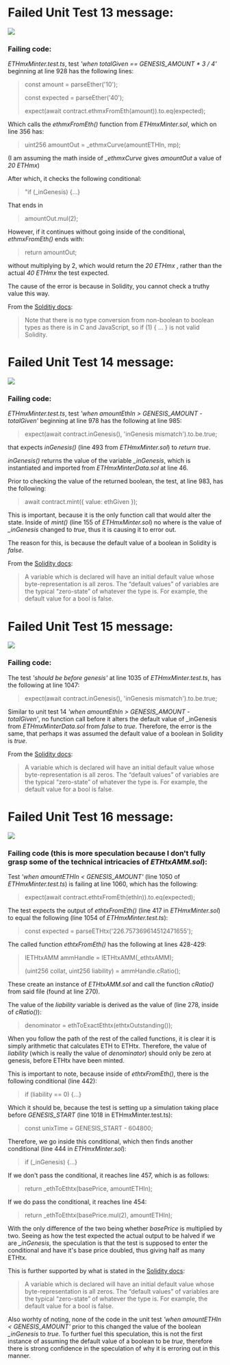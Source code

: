 # Failed Unit Test 13 message:

![](./images/failed_unit_test_13.png)

### Failing code:

*ETHmxMinter.test.ts*, test *'when totalGiven == GENESIS_AMOUNT * 3 / 4'* beginning at line 928 has the following lines:

> const amount = parseEther('10');
>
> const expected = parseEther('40');
>
> expect(await contract.ethmxFromEth(amount)).to.eq(expected);

Which calls the *ethmxFromEth()* function from *ETHmxMinter.sol*, which on line 356 has:

>uint256 amountOut = _ethmxCurve(amountETHIn, mp);

(I am assuming the math inside of *_ethmxCurve* gives *amountOut* a value of *20 ETHmx*)

After which, it checks the following conditional:

> "if (_inGenesis) {...}

That ends in

>amountOut.mul(2);

However, if it continues without going inside of the conditional, *ethmxFromEth()* ends with:

> return amountOut;

without multiplying by 2, which would return the *20 ETHmx* , rather than the actual *40 ETHmx* the test expected.

The cause of the error is because in Solidity, you cannot check a truthy value this way.

From the [Solditiy docs](https://docs.soliditylang.org/en/latest/control-structures.html):

>Note that there is no type conversion from non-boolean to boolean types as there is in C and JavaScript, so if (1) { ... } is not valid Solidity.

# Failed Unit Test 14 message:

![](./images/failed_unit_test_14.png)

### Failing code:

*ETHmxMinter.test.ts*, test *'when amountEthIn > GENESIS_AMOUNT - totalGiven'* beginning at line 978 has the following at line 985:

> expect(await contract.inGenesis(), 'inGenesis mismatch').to.be.true;

that expects *inGenesis()* (line 493 from *ETHmxMinter.sol*) to *return true*.

*inGenesis()* returns the value of the variable *_inGenesis*, which is instantiated and imported from *ETHmxMinterData.sol* at line 46.

Prior to checking the value of the returned boolean, the test, at line 983, has the following:

>await contract.mint({ value: ethGiven });

This is important, because it is the only function call that would alter the state. Inside of *mint()* (line 155 of *ETHmxMinter.sol*) no where is the value of *_inGenesis* changed to *true*, thus it is causing it to error out.

The reason for this, is because the default value of a boolean in Solidity is *false*.

From the [Solidity docs](https://docs.soliditylang.org/en/latest/control-structures.html):

> A variable which is declared will have an initial default value whose byte-representation is all zeros. The “default values” of variables are the typical “zero-state” of whatever the type is. For example, the default value for a bool is false.

# Failed Unit Test 15 message:

![](./images/failed_unit_test_15.png)

### Failing code:

The test *'should be before genesis'* at line 1035 of *ETHmxMinter.test.ts*, has the following at line 1047:

>expect(await contract.inGenesis(), 'inGenesis mismatch').to.be.true;

Similar to unit test 14 *'when amountEthIn > GENESIS_AMOUNT - totalGiven'*, no function call before it alters the default value of _inGenesis from *ETHmxMinterData.sol* from *false* to *true*. Therefore, the error is the same, that perhaps it was assumed the default value of a boolean in Solidity is *true*.

From the [Solidity docs](https://docs.soliditylang.org/en/latest/control-structures.html):

> A variable which is declared will have an initial default value whose byte-representation is all zeros. The “default values” of variables are the typical “zero-state” of whatever the type is. For example, the default value for a bool is false.

# Failed Unit Test 16 message:

![](./images/failed_unit_test_16.png)

### Failing code (this is more speculation because I don't fully grasp some of the technical intricacies of *ETHtxAMM.sol*):

Test *'when amountETHIn < GENESIS_AMOUNT'* (line 1050 of *ETHmxMinter.test.ts*) is failing at line 1060, which has the following:

>expect(await contract.ethtxFromEth(ethIn)).to.eq(expected);

The test expects the output of *ethtxFromEth()* (line 417 in *ETHmxMinter.sol*) to equal the following (line 1054 of *ETHmxMinter.test.ts*):

> const expected = parseETHtx('226.757369614512471655');

The called function *ethtxFromEth()* has the following at lines 428-429:

>IETHtxAMM ammHandle = IETHtxAMM(_ethtxAMM);
>
>(uint256 collat, uint256 liability) = ammHandle.cRatio();

These create an instance of *ETHtxAMM.sol* and call the function *cRatio()* from said file (found at line 270).

The value of the *liability* variable is derived as the value of (line 278, inside of *cRatio()*):

> denominator = ethToExactEthtx(ethtxOutstanding());

When you follow the path of the rest of the called functions, it is clear it is simply arithmetic that calculates ETH to ETHtx. Therefore, the value of *liability* (which is really the value of *denominator*) should only be zero at genesis, before ETHtx have been minted.

This is important to note, because inside of *ethtxFromEth()*, there is the following conditional (line 442):

> if (liability == 0) {...}

Which it should be, because the test is setting up a simulation taking place before *GENESIS_START* (line 1018 in ETHmxMinter.test.ts):

> const unixTime = GENESIS_START - 604800;

Therefore, we go inside this conditional, which then finds another conditional (line 444 in *ETHmxMinter.sol*):

> if (_inGenesis) {...}

If we don't pass the conditional, it reaches line 457, which is as follows:

>return _ethToEthtx(basePrice, amountETHIn);

If we do pass the conditional, it reaches line 454:

>return _ethToEthtx(basePrice.mul(2), amountETHIn);

With the only difference of the two being whether *basePrice* is multiplied by two. Seeing as how the test expected the actual output to be halved if we are *_inGenesis*, the speculation is that the test is supposed to enter the conditional and have it's base price doubled, thus giving half as many ETHtx.

This is further supported by what is stated in the [Solidity docs](https://docs.soliditylang.org/en/latest/control-structures.html):

> A variable which is declared will have an initial default value whose byte-representation is all zeros. The “default values” of variables are the typical “zero-state” of whatever the type is. For example, the default value for a bool is false.

Also worhty of noting, none of the code in the unit test *'when amountETHIn < GENESIS_AMOUNT'* prior to this changed the value of the boolean *_inGenesis* to *true*. To further fuel this speculation, this is not the first instance of assuming the default value of a boolean to be *true*, therefore there is strong confidence in the speculation of why it is erroring out in this manner.